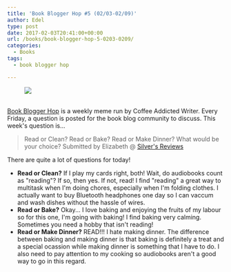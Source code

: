 ```yaml
---
title: 'Book Blogger Hop #5 (02/03-02/09)'
author: Edel
type: post
date: 2017-02-03T20:41:00+00:00
url: /books/book-blogger-hop-5-0203-0209/
categories:
  - Books
tags:
  - book blogger hop

---
```

<figure><a rel="_nofollow" href="http://www.coffeeaddictedwriter.com/p/blog-page.html"><img src="https://i1.wp.com/3.bp.blogspot.com/-2bKizvp-A9w/WEjGAM4OjJI/AAAAAAAAV50/nU3xHQNtvSQQ8dRsB8OueG061E99KPrYACLcB/s1600/Book%2BBlogger%2BHop%2B%2528Final%2529.png?w=663&#038;ssl=1" data-recalc-dims="1" /></a></figure> 

<a rel="_nofollow" href="http://www.coffeeaddictedwriter.com/p/blog-page.html"></a>

<a rel="_nofollow" href="http://www.coffeeaddictedwriter.com/p/blog-page.html"><br /> </a><a rel="_nofollow" href="http://www.coffeeaddictedwriter.com/p/blog-page.html">Book Blogger Hop</a> is a weekly meme run by Coffee Addicted Writer. Every Friday, a question is posted for the book blog community to discuss. This week's question is...

> Read or Clean? Read or Bake? Read or Make Dinner? What would be your choice? Submitted by Elizabeth @ [Silver's Reviews][1]

There are quite a lot of questions for today!

  * **Read or Clean?** If I play my cards right, both! Wait, do audiobooks count as "reading"? If so, then yes. If not, read! I find "reading" a great way to multitask when I'm doing chores, especially when I'm folding clothes. I actually want to buy Bluetooth headphones one day so I can vaccum and wash dishes without the hassle of wires.
  * **Read or Bake?** Okay... I love baking and enjoying the fruits of my labour so for this one, I'm going with baking! I find baking very calming. Sometimes you need a hobby that isn't reading!
  * **Read or Make Dinner?** READ!!! I hate making dinner. The difference between baking and making dinner is that baking is definitely a treat and a special ocassion while making dinner is something that I have to do. I also need to pay attention to my cooking so audiobooks aren't a good way to go in this regard.

 [1]: http://www.abgtl.co.uk/